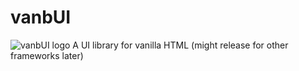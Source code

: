# vanbUI

![vanbUI logo](https://github.com/CSP02/vanbUI/tree/main/Resources/vanbUI_logo_transparent.png)
A UI library for vanilla HTML (might release for other frameworks later)